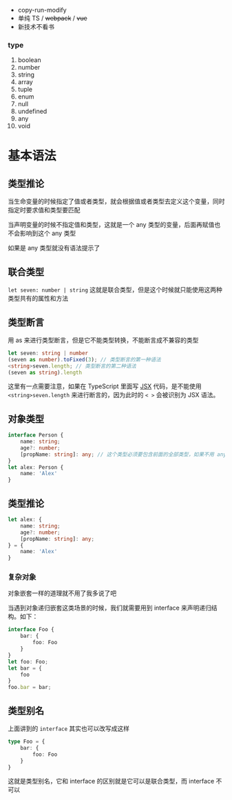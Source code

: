 - copy-run-modify
- 单纯 TS / ~~webpack~~ / ~~vue~~ 
- 新技术不看书

### type

1. boolean
2. number
3. string
4. array
5. tuple
6. enum
7. null
8. undefined
9. any
10. void

# 基本语法

## 类型推论

当生命变量的时候指定了值或者类型，就会根据值或者类型去定义这个变量，同时指定时要求值和类型要匹配

当声明变量的时候不指定值和类型，这就是一个 any 类型的变量，后面再赋值也不会影响到这个 any 类型

如果是 any 类型就没有语法提示了

## 联合类型

`let seven: number | string` 这就是联合类型，但是这个时候就只能使用这两种类型共有的属性和方法

## 类型断言

用 as 来进行类型断言，但是它不能类型转换，不能断言成不兼容的类型

```ts
let seven: string | number
(seven as number).toFixed(3); // 类型断言的第一种语法
<string>seven.length; // 类型断言的第二种语法
(seven as string).length
```

这里有一点需要注意，如果在 TypeScript 里面写 [JSX](https://reactjs.org/docs/introducing-jsx.html) 代码，是不能使用 `<string>seven.length` 来进行断言的，因为此时的 `< >` 会被识别为 JSX 语法。

## 对象类型

```ts
interface Person {
    name: string;
    age?: number;
    [propName: string]: any; // 这个类型必须要包含前面的全部类型，如果不用 any 的话要用联合类型，这里的 propName 可以是任意名字都行的
}
let alex: Person {
    name: 'Alex'
}
```

## 类型推论

```ts
let alex: {
    name: string;
    age?: number;
    [propName: string]: any;
} = {
    name: 'Alex'
}
```

### 复杂对象

对象嵌套一样的道理就不用了我多说了吧

当遇到对象递归嵌套这类场景的时候，我们就需要用到 interface 来声明递归结构。如下：

```ts
interface Foo {
    bar: {
        foo: Foo
    }
}
let foo: Foo;
let bar = {
    foo
}
foo.bar = bar;
```

## 类型别名

上面讲到的 `interface` 其实也可以改写成这样

```ts
type Foo = {
    bar: {
        foo: Foo
    }
}
```

这就是类型别名，它和 interface 的区别就是它可以是联合类型，而 interface 不可以